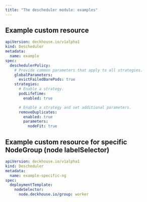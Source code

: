```yaml
---
title: "The descheduler module: examples"
---
```


## Example custom resource

```yaml
apiVersion: deckhouse.io/v1alpha1
kind: Descheduler
metadata:
  name: example
spec:
  deschedulerPolicy:
    # Provide common parameters that apply to all strategies.
    globalParameters:
      evictFailedBarePods: true
    strategies:
      # Enable a strategy.
      podLifeTime:
        enabled: true

      # Enable a strategy and set additional parameters.
      removeDuplicates:
        enabled: true
        parameters:
          nodeFit: true
```

## Example custom resource for specific NodeGroup (node labelSelector)

```yaml
apiVersion: deckhouse.io/v1alpha1
kind: Descheduler
metadata:
  name: example-specific-ng
spec:
  deploymentTemplate:
    nodeSelector:
      node.deckhouse.io/group: worker
```
